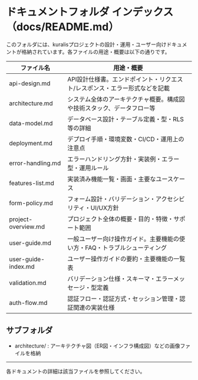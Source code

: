 # ドキュメントフォルダ インデックス（docs/README.md）

このフォルダには、kuralisプロジェクトの設計・運用・ユーザー向けドキュメントが格納されています。各ファイルの用途・概要は以下の通りです。

| ファイル名          | 用途・概要                                                                 |
| ------------------- | -------------------------------------------------------------------------- |
| api-design.md       | API設計仕様書。エンドポイント・リクエスト/レスポンス・エラー形式などを記載 |
| architecture.md     | システム全体のアーキテクチャ概要。構成図や技術スタック、データフロー等     |
| data-model.md       | データベース設計・テーブル定義・型・RLS等の詳細                            |
| deployment.md       | デプロイ手順・環境変数・CI/CD・運用上の注意点                              |
| error-handling.md   | エラーハンドリング方針・実装例・エラー型・運用ルール                       |
| features-list.md    | 実装済み機能一覧・画面・主要なユースケース                                 |
| form-policy.md      | フォーム設計・バリデーション・アクセシビリティ・UI/UX方針                  |
| project-overview.md | プロジェクト全体の概要・目的・特徴・サポート範囲                           |
| user-guide.md       | 一般ユーザー向け操作ガイド。主要機能の使い方・FAQ・トラブルシューティング  |
| user-guide-index.md | ユーザー操作ガイドの要約・主要機能の一覧表                                 |
| validation.md       | バリデーション仕様・スキーマ・エラーメッセージ・型定義                     |
| auth-flow.md        | 認証フロー・認証方式・セッション管理・認証関連の実装仕様                   |

## サブフォルダ

- architecture/ : アーキテクチャ図（ER図・インフラ構成図）などの画像ファイルを格納

---

各ドキュメントの詳細は該当ファイルを参照してください。
